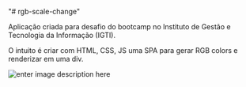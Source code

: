 "# rgb-scale-change" 

Aplicação criada para desafio do bootcamp no Instituto de Gestão e Tecnologia da Informação (IGTI). 

O intuito é criar com HTML, CSS, JS uma SPA para gerar RGB colors e renderizar em uma div.


![enter image description here](https://ibb.co/2s3NLMY)
